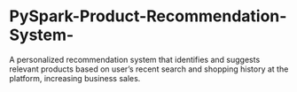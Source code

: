 # PySpark-Product-Recommendation-System-
A personalized recommendation system that identifies and suggests relevant products based on user’s recent search and shopping history at the platform, increasing business sales.
